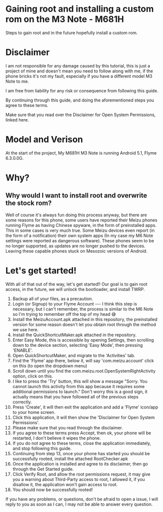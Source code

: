 # Gaining root and installing a custom rom on the M3 Note - M681H

Steps to gain root and in the future hopefully install a custom rom.

# Disclaimer
I am not responsible for any damage caused by this tutorial, this is just a project of mine and doesn't mean you need to follow along with me, if the phone bricks it's not my fault, especially if you have a different model M3 Note to me.

I am free from liability for any risk or consequence from following this guide.

By continuing through this guide, and doing the aforementioned steps you agree to these terms.

Make sure that you read over the Disclaimer for Open System Permissions, linked here.

# Model and Verison
At the start of the project, My M681H M3 Note is running Android 5.1, Flyme 6.3.0.0G.

# Why?
## Why would I want to install root and overwrite the stock rom?
Well of course it's always fun doing this process anyway, but there are some reasons for this phone, some users have reported their Meizu phones running Flyme as having Chinese spyware, in the form of preinstalled apps. This in some cases is very much true. 
Some Meizu devices even report (in the form of a notification) their own system apps (In my case my M6 Note settings were reported as dangerous software).
These phones seem to be no longer supported, as updates are no longer pushed to the devices. Leaving these capable phones stuck on Mesozoic versions of Android.

# Let's get started!

With all of that out of the way, let's get started!! Our goal is to gain root access, in the future, we will unlock the bootloader, and install TWRP.

1. Backup all of your files, as a precaution.
2. Login (or Signup) to your Flyme Account --- I think this step is necessary, but I can't remember, the process is similar to the M6 Note so I'm trying to remember off the top of my head 😅
3. Install the MeizuAccount.apk attached in this repository, the preinstalled version for some reason doesn't let you obtain root through the method we use here.
4. Install the QuickShortcutMaker.apk attached in the repository.
5. Enter Easy Mode, this is accessible by opening Settings, then scrolling down to the device section, selecting 'Easy Mode', then pressing 'ENABLE'.
6. Open QuickShortcutMaker, and migrate to the 'Activities' tab.
7. Find the 'Flyme' app there, below it, will say 'com.meizu.account' click on this (to open the dropdown menu)
8. Scroll down until you find the com.meizu.root.OpenSystemRightActivity option, click on this.
9. I like to press the 'Try' button, this will show a message "Sorry. You cannot launch this activity from this app because it requires some additional permissions to launch." Don't worry this is a good sign, it actually means that you have followed all of the previous steps correctly.
10. Press 'Create', it will then exit the application and add a 'Flyme' icon/app to your home screen.
11. Click this application, it will then show the 'Disclaimer for Open System Permissions'.
12. Please make sure that you read through the disclaimer.
13. If you agree to these terms press Accept, then ok, your phone will be restarted, I don't believe it wipes the phone.
14. If you do not agree to these terms, close the application immediately, and stop following this guide.
15. Continuing from step 13, once your phone has started you should be successfully rooted, install the attached RootChecker.apk
16. Once the application is installed and agree to its disclaimer, then go through the Get Started guide.
17. Click Verify Root, and allow the root permissions request, it may give you a warning about Third-Party access to root, I allowed it, if you disallow it, the application won't gain access to root.
18. You should now be successfully rooted!

If you have any problems, or questions, don't be afraid to open a issue, I will reply to you as soon as I can, I may not be able to answer every question.
